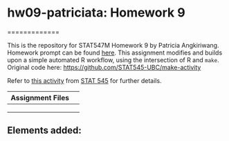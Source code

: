 # hw09-patriciata: Homework 9
=============

This is the repository for STAT547M Homework 9 by Patricia Angkiriwang. Homework prompt can be found [here](http://stat545.com/Classroom/assignments/hw09/hw09.html). This assignment modifies and builds upon a simple automated R workflow, using the intersection of R and `make`. Original code here: https://github.com/STAT545-UBC/make-activity

Refer to [this activity](http://stat545-ubc.github.io/automation04_make-activity.html) from [STAT 545](http://stat545-ubc.github.io) for further details.

|  Assignment Files  |     |
|-----------|-------------|
|[]()| |
|[]()| |
|[]()| |

Elements added:
- 

